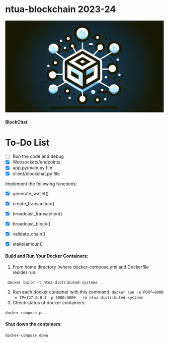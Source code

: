 # ntua-blockchain 2023-24

<p align="center">
  <img src="./images/logo.png" max-width="50%" />
</p>

#### BlockChat

# To-Do List
- [ ] Run the code and debug
- [X] Websockets/endpoints
- [X] app.py/main.py file
- [X] client/blockchat.py file

Implement the following functions:
- [x] generate_wallet()
- [x] create_transaction()
- [x] broadcast_transaction()
- [x] broadcast_block()
- [x] validate_chain()
- [x] stake(amount)


#### Build and Run Your Docker Containers:

1. From home directory (where docker-compose.yml and Dockerfile reside) run:

```  docker build -t ntua-distributed-systems . ```

2. Run each docker container with this command:
```docker run -e PORT=8000 -e IP=127.0.0.1 -p 8000:8000 --rm ntua-distributed-systems```
3. Check status of docker containers:

``` docker-compose ps ``` 

#### Shut down the containers:

``` docker-compose down ```

